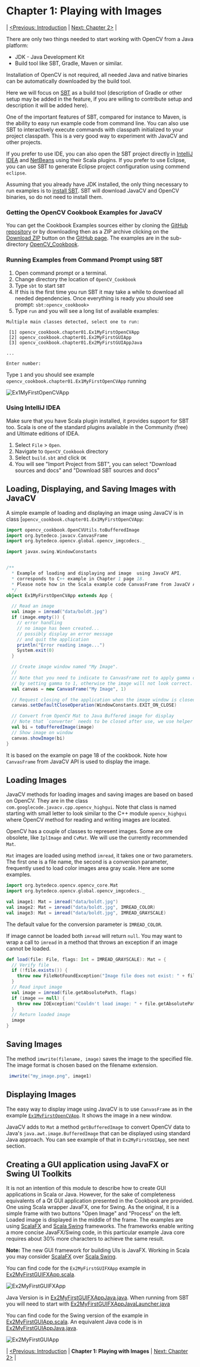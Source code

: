 Chapter 1: Playing with Images
==============================

| [<Previous: Introduction](/OpenCV_Cookbook)
|  [Next: Chapter 2>](/OpenCV_Cookbook/src/main/scala/opencv_cookbook/chapter02) |

There are only two things needed to start working with OpenCV from a Java platform:

* JDK - Java Development Kit
* Build tool like SBT, Gradle, Maven or similar.

Installation of OpenCV is not required, all needed Java and native binaries can be automatically downloaded by the build
tool.

Here we will focus on [SBT](http://www.scala-sbt.org/) as a build tool (description of Gradle or other setup may be
added in the feature, if you are willing to contribute setup and description it will be added here).

One of the important features of SBT, compared for instance to Maven, is the ability to easy run example code from
command line. You can also use SBT to interactively execute commands with classpath initialized to your project
classpath. This is a very good way to experiment with JavaCV and other projects.

If you prefer to use IDE, you can also open the SBT project directly in [IntelliJ IDEA](https://www.jetbrains.com/idea/)
and [NetBeans](https://netbeans.org/) using their Scala plugins. If you prefer to use Eclipse, you can use SBT to
generate Eclipse project configuration using commend `eclipse`.

Assuming that you already have JDK installed, the only thing necessary to run examples is
to [install SBT](http://www.scala-sbt.org/release/docs/Getting-Started/Setup.htm). SBT will download JavaCV and OpenCV
binaries, so do not need to install them.

### Getting the OpenCV Cookbook Examples for JavaCV ###

You can get the Cookbook Examples sources either by cloning
the [GitHub repository](https://github.com/bytedeco/javacv-examples) or by downloading then as a ZIP archive clicking on
the [Download ZIP](https://github.com/bytedeco/javacv-examples/archive/master.zip) button on
the [GitHub page](https://github.com/bytedeco/javacv-examples). The examples are in the
sub-directory [OpenCV_Cookbook](/Opencv_cookbook).

### Running Examples from Command Prompt using SBT ###

1. Open command prompt or a terminal.
2. Change directory the location of `OpenCV_Cookbook`
3. Type `sbt` to start `SBT`
4. If this is the first time you run SBT it may take a while to download all needed dependencies. Once everything is
   ready you should see prompt: `sbt:opencv_cookbook>`
5. Type `run` and you will see a long list of available examples:

```
Multiple main classes detected, select one to run:

 [1] opencv_cookbook.chapter01.Ex1MyFirstOpenCVApp
 [2] opencv_cookbook.chapter01.Ex2MyFirstGUIApp
 [3] opencv_cookbook.chapter01.Ex2MyFirstGUIAppJava

...

Enter number:
```

Type `1` and you should see example `opencv_cookbook.chapter01.Ex1MyFirstOpenCVApp` running

![Ex1MyFirstOpenCVApp](http://bytedeco.org/javacv-examples/images/OpenCV_Cookbook/Ch1_Ex1MyFirstOpenCVApp.png)

### Using IntelliJ IDEA ###

Make sure that you have Scala plugin installed, it provides support for SBT too. Scala is one of the standard plugins
available in the Community (free) and Ultimate editions of IDEA.

1. Select `File` > `Open`.
2. Navigate to `OpenCV_Cookbook` directory
3. Select `build.sbt` and click `OK`
4. You will see "Import Project from SBT", you can select "Download sources and docs" and "Download SBT sources and
   docs"

Loading, Displaying, and Saving Images with JavaCV
--------------------------------------------------

A simple example of loading and displaying an image using JavaCV is in
class [`opencv_cookbook.chapter01.Ex1MyFirstOpenCVApp`:

```scala
import opencv_cookbook.OpenCVUtils.toBufferedImage
import org.bytedeco.javacv.CanvasFrame
import org.bytedeco.opencv.global.opencv_imgcodecs._

import javax.swing.WindowConstants


/**
  * Example of loading and displaying and image  using JavaCV API,
  * corresponds to C++ example in Chapter 1 page 18.
  * Please note how in the Scala example code CanvasFrame from JavaCV API is used to display the image.
  */
object Ex1MyFirstOpenCVApp extends App {

  // Read an image
  val image = imread("data/boldt.jpg")
  if (image.empty()) {
    // error handling
    // no image has been created...
    // possibly display an error message
    // and quit the application
    println("Error reading image...")
    System.exit(0)
  }

  // Create image window named "My Image".
  //
  // Note that you need to indicate to CanvasFrame not to apply gamma correction,
  // by setting gamma to 1, otherwise the image will not look correct.
  val canvas = new CanvasFrame("My Image", 1)

  // Request closing of the application when the image window is closed
  canvas.setDefaultCloseOperation(WindowConstants.EXIT_ON_CLOSE)

  // Convert from OpenCV Mat to Java Buffered image for display
  // Note that `converter` needs to be closed after use, we use helper function `toBufferedImage` for conversion.
  val bi = toBufferedImage(image)
  // Show image on window
  canvas.showImage(bi)
}
```

It is based on the example on page 18 of the cookbook. Note how `CanvasFrame` from JavaCV API is used to display the
image.

Loading Images
--------------

JavaCV methods for loading images and saving images are based on based on OpenCV. They are in the
class `com.googlecode.javacv.cpp.opencv_highgui`. Note that class is named starting with small letter to look similar to
the C++ module `opencv_highgui` where OpenCV method for reading and writing images are located.

OpenCV has a couple of classes to represent images. Some are ore obsolete, like `IplImage` and `CvMat`. We will use the
currently recommended `Mat`.

`Mat` images are loaded using method `imread`, it takes one or two parameters. The first one is a file name, the second
is a conversion parameter, frequently used to load color images area gray scale. Here are some examples.

```scala
import org.bytedeco.opencv.opencv_core.Mat
import org.bytedeco.opencv.global.opencv_imgcodecs._

val image1: Mat = imread("data/boldt.jpg")
val image2: Mat = imread("data/boldt.jpg", IMREAD_COLOR)
val image3: Mat = imread("data/boldt.jpg", IMREAD_GRAYSCALE)
```

The default value for the conversion parameter is `IMREAD_COLOR`.

If image cannot be loaded both `imread` will return `null`. You may want to wrap a call to `imread` in a method that
throws an exception if an image cannot be loaded.

```scala
def load(file: File, flags: Int = IMREAD_GRAYSCALE): Mat = {
  // Verify file
  if (!file.exists()) {
    throw new FileNotFoundException("Image file does not exist: " + file.getAbsolutePath)
  }
  // Read input image
  val image = imread(file.getAbsolutePath, flags)
  if (image == null) {
    throw new IOException("Couldn't load image: " + file.getAbsolutePath)
  }
  // Return loaded image
  image
}
```

Saving Images
-------------

The method `imwrite(filename, image)` saves the image to the specified file. The image format is chosen based on the
filename extension.

```scala
 imwrite("my_image.png", image1)
```

Displaying Images
-----------------

The easy way to display image using JavaCV is to use `CanvasFrame` as in the
example [`Ex1MyFirstOpenCVApp`](/OpenCV_Cookbook/src/main/scala/opencv_cookbook/chapter01/Ex1MyFirstOpenCVApp.scala). It
shows the image in a new window.

JavaCV adds to  `Mat` a method `getBufferedImage` to convert OpenCV data to Java's `java.awt.image.BufferedImage` that
can be displayed using standard Java approach. You can see example of that in `Ex2MyFirstGUIApp`, see next section.


Creating a GUI application using JavaFX or Swing UI Toolkits
------------------------------------------------------------

It is not an intention of this module to describe how to create GUI applications in Scala or Java. However, for the sake
of completeness equivalents of a Qt GUI application presented in the Cookbook are provided. One using Scala wrapper
JavaFX, one for Swing. As the original, it is a simple frame with two buttons "Open Image" and "Process" on the left.
Loaded image is displayed in the middle of the frame. The examples are using [ScalaFX] and [Scala Swing] frameworks. The
frameworks enable writing a more concise JavaFX/Swing code, in this particular example Java core requires about 30% more
characters to achieve the same result.

**Note:** The new GUI framework for building UIs is JavaFX. Working in Scala you may consider [ScalaFX]
over [Scala Swing].

You can find code for the `Ex2MyFirstGUIFXApp`
example
in [Ex2MyFirstGUIFXApp.scala](/OpenCV_Cookbook/src/main/scala/opencv_cookbook/chapter01/Ex2MyFirstGUIFXApp.scala).

![Ex2MyFirstGUIFXApp](http://bytedeco.org/javacv-examples/images/OpenCV_Cookbook/Ch1_Ex2MyFirstGUIFXApp.png)

Java Version is
in [Ex2MyFirstGUIFXAppJava.java](OpenCV_Cookbook/src/main/java/opencv_cookbook/chapter01/Ex2MyFirstGUIFXAppJava.java).
When running from SBT you will need to start
with [Ex2MyFirstGUIFXAppJavaLauncher.java](OpenCV_Cookbook/src/main/java/opencv_cookbook/chapter01/Ex2MyFirstGUIFXAppJavaLauncher.java)

You can find code for the Swing version of the example
in [Ex2MyFirstGUIApp.scala](/OpenCV_Cookbook/src/main/scala/opencv_cookbook/chapter01/Ex2MyFirstGUIApp.scala). An
equivalent Java code is
in [Ex2MyFirstGUIAppJava.java](/OpenCV_Cookbook/src/main/java/opencv_cookbook/chapter01/Ex2MyFirstGUIAppJava.java).

![Ex2MyFirstGUIApp](http://bytedeco.org/javacv-examples/images/OpenCV_Cookbook/Ch1_Ex2MyFirstGUIApp.png)

| [<Previous: Introduction](/OpenCV_Cookbook) | **Chapter 1: Playing with Images**
| [Next: Chapter 2>](/OpenCV_Cookbook/src/main/scala/opencv_cookbook/chapter02) |

[ScalaFX]: https://github.com/scalafx/scalafx

[Scala Swing]: https://github.com/scala/scala-swing